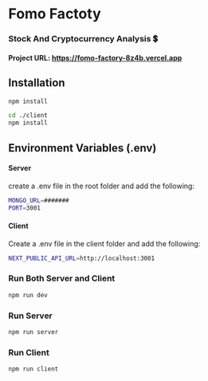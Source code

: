 # Fomo Factoty

### Stock And Cryptocurrency Analysis 💲

#### Project URL: https://fomo-factory-8z4b.vercel.app

## Installation

```bash
npm install

cd ./client
npm install
```
## Environment Variables (.env)

#### Server

create a .env file in the root folder and add the following:

```bash
MONGO_URL=#######
PORT=3001
```

#### Client

Create a .env file in the client folder and add the following:

```bash
NEXT_PUBLIC_API_URL=http://localhost:3001
```

### Run Both Server and Client

```bash
npm run dev
```

### Run Server

```bash
npm run server
```

### Run Client

```bash
npm run client
```


